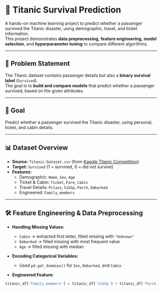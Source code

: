 # 🚢 Titanic Survival Prediction 
A hands-on machine learning project to predict whether a passenger survived the Titanic disaster, using demographic, travel, and ticket information.  
This project demonstrates **data preprocessing**, **feature engineering**, **model selection**, and **hyperparameter tuning** to compare different algorithms.

---

## 📌 Problem Statement

The Titanic dataset contains passenger details but also a **binary survival label** (`Survived`).  
The goal is to **build and compare models** that predict whether a passenger survived, based on the given attributes.

---

## 🎯 Goal

Predict whether a passenger survived the Titanic disaster, using personal, ticket, and cabin details.

---

## 📊 Dataset Overview

- **Source:** `Titanic-Dataset.csv` (from [Kaggle Titanic Competition](https://www.kaggle.com/c/titanic))
- **Target:** `Survived` (1 = survived, 0 = did not survive)
- **Features:**
  - Demographic: `Name`, `Sex`, `Age`
  - Ticket & Cabin: `Ticket`, `Fare`, `Cabin`
  - Travel Details: `Pclass`, `SibSp`, `Parch`, `Embarked`
  - Engineered: `Family_members`

---

## 🛠 Feature Engineering & Data Preprocessing

- **Handling Missing Values:**
  - `Cabin` → extracted first letter, filled missing with `"Unknown"`
  - `Embarked` → filled missing with most frequent value
  - `Age` → filled missing with median

- **Encoding Categorical Variables:**
  - Used `pd.get_dummies()` for `Sex`, `Embarked`, and `Cabin`

- **Engineered Feature:**
```python
titanic_df['Family_members'] = titanic_df['SibSp'] + titanic_df['Parch'] + 1
